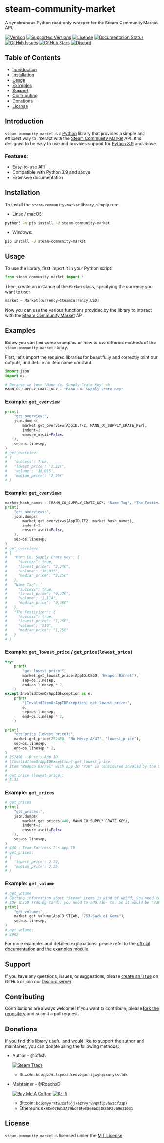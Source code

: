 # steam-community-market

A synchronous Python read-only wrapper for the Steam Community Market API.

[![Version](https://img.shields.io/pypi/v/steam-community-market?color=0067a3&label=Version&logo=pypi&logoColor=0067a3)](https://pypi.org/project/steam-community-market/)
[![Supported Versions](https://img.shields.io/pypi/pyversions/steam-community-market?color=0067a3&label=Supported%20Versions&logo=pypi&logoColor=0067a3)](https://pypi.org/project/steam-community-market/)
[![License](https://img.shields.io/pypi/l/steam-community-market?color=0067a3&label=License&logo=pypi&logoColor=0067a3)](https://github.com/offish/steam-community-market/blob/master/LICENSE)
[![Documentation Status](https://img.shields.io/readthedocs/steam-community-market/latest?label=RTD&logo=read-the-docs&logoColor=ffffff)](https://steam-community-market.readthedocs.io/en/latest/)
[![GitHub Issues](https://img.shields.io/github/issues-raw/offish/steam_community_market?color=ffffff&label=Open%20Issues&logo=github)](https://github.com/offish/steam_community_market/issues)
[![GitHub Stars](https://img.shields.io/github/stars/offish/steam_community_market?color=ffffff&label=Stargazers&logo=github)](https://github.com/offish/steam_community_market/stargazers)
[![Discord](https://img.shields.io/discord/467040686982692865?color=7289da&label=Discord&logo=discord&logoColor=7289da)](https://discord.gg/t8nHSvA)

## Table of Contents

- [Introduction](#introduction)
- [Installation](#installation)
- [Usage](#usage)
- [Examples](#examples)
- [Support](#support)
- [Contributing](#contributing)
- [Donations](#donations)
- [License](#license)

## Introduction

`steam-community-market` is a [Python](https://www.python.org/) library that provides a simple and efficient way to interact with the [Steam Community Market](https://steamcommunity.com/market/) API. It is designed to be easy to use and provides support for [Python 3.9](https://docs.python.org/3.9/) and above.

### Features:

- Easy-to-use API
- Compatible with Python 3.9 and above
- Extensive documentation

## Installation

To install the `steam-community-market` library, simply run:

- Linux / macOS:

```sh
python3 -m pip install -U steam-community-market
```

- Windows:

```sh
pip install -U steam-community-market
```

## Usage

To use the library, first import it in your Python script:

```python
from steam_community_market import *
```

Then, create an instance of the `Market` class, specifying the currency you want to use:

```python
market = Market(currency=SteamCurrency.USD)
```

Now you can use the various functions provided by the library to interact with the [Steam Community Market](https://steamcommunity.com/market/) API.

## Examples

Below you can find some examples on how to use different methods of the `steam-community-market` library.

First, let's import the required libraries for beautifully and correctly print our outputs, and define an item name constant:

```python
import json
import os

# Because we love "Mann Co. Supply Crate Key" <3
MANN_CO_SUPPLY_CRATE_KEY = "Mann Co. Supply Crate Key"
```

### Example: `get_overview`

```python
print(
    "get_overview:",
    json.dumps(
        market.get_overview(AppID.TF2, MANN_CO_SUPPLY_CRATE_KEY),
        indent=2,
        ensure_ascii=False,
    ),
    sep=os.linesep,
)
# get_overview:
# {
#   'success': True,
#   'lowest_price': '2,22€',
#   'volume': '18,015',
#   'median_price': '2,25€'
# }
```

### Example: `get_overviews`

```python
market_hash_names = [MANN_CO_SUPPLY_CRATE_KEY, "Name Tag", "The Festivizer"]
print(
    "get_overviews:",
    json.dumps(
        market.get_overviews(AppID.TF2, market_hash_names),
        indent=2,
        ensure_ascii=False,
    ),
    sep=os.linesep,
)
# get_overviews:
# {
#   "Mann Co. Supply Crate Key": {
#     "success": true,
#     "lowest_price": "2,24€",
#     "volume": "18,015",
#     "median_price": "2,25€"
#   },
#   "Name Tag": {
#     "success": true,
#     "lowest_price": "0,37€",
#     "volume": "1,114",
#     "median_price": "0,38€"
#   },
#   "The Festivizer": {
#     "success": true,
#     "lowest_price": "1,26€",
#     "volume": "510",
#     "median_price": "1,25€"
#   }
# }
```

### Example: `get_lowest_price` / `get_price(lowest_price)`

```python
try:
    print(
        "get_lowest_price:",
        market.get_lowest_price(AppID.CSGO, "Weapon Barrel"),
        sep=os.linesep,
        end=os.linesep * 2,
    )
except InvalidItemOrAppIDException as e:
    print(
        "[InvalidItemOrAppIDException] get_lowest_price:",
        e,
        sep=os.linesep,
        end=os.linesep * 2,
    )

print(
    "get_price (lowest_price):",
    market.get_price(252490, "No Mercy AK47", "lowest_price"),
    sep=os.linesep,
    end=os.linesep * 2,
)
# 252490 - Rust's App ID
# [InvalidItemOrAppIDException] get_lowest_price:
# Item "Weapon Barrel" with app ID "730" is considered invalid by the Steam Community Market.
#
# get_price (lowest_price):
# 6.33
```

### Example: `get_prices`

```python
# get_prices
print(
    "get_prices:",
    json.dumps(
        market.get_prices(440, MANN_CO_SUPPLY_CRATE_KEY),
        indent=2,
        ensure_ascii=False
    ),
    sep=os.linesep,
)
# 440 - Team Fortress 2's App ID
# get_prices:
# {
#   'lowest_price': 2.22,
#   'median_price': 2.25
# }
```

### Example: `get_volume`

```python
# get_volume
# Getting information about "Steam" items is kind of weird, you need to look at its URL.
# IDF (CSGO Trading Card), you need to add 730- to. So it would be "730-IDF".
print(
    "get_volume:",
    market.get_volume(AppID.STEAM, "753-Sack of Gems"),
    sep=os.linesep,
)
# get_volume:
# 4982
```

For more examples and detailed explanations, please refer to the [official documentation](https://steam-community-market.readthedocs.io/) and the [examples module](https://github.com/offish/steam_community_market/blob/master/example.py).

## Support

If you have any questions, issues, or suggestions, please [create an issue](https://github.com/offish/steam-community-market/issues) on GitHub or join our [Discord server](https://discord.gg/t8nHSvA).

## Contributing

Contributions are always welcome! If you want to contribute, please [fork the repository](https://github.com/offish/steam-community-market/fork) and submit a pull request.

## Donations

If you find this library useful and would like to support the author and maintainer, you can donate using the following methods:

- Author - @offish

  [![Steam Trade](https://img.shields.io/static/v1?color=2a475e&label=Steam&logo=steam&message=Trade&style=flat)](https://steamcommunity.com/tradeoffer/new/?partner=293059984&token=0-l_idZR)

  - Bitcoin: `bc1qg275cltpez2dcedv2qucrtjxyhq4xurykstldk`

- Maintainer - @RoachxD

  [![Buy Me A Coffee](https://img.shields.io/static/v1?color=ffdd00&label=Coffee&logo=buy-me-a-coffee&message=Provide&style=flat)](https://www.buymeacoffee.com/roach)
  [![Ko-fi](https://img.shields.io/static/v1?color=ff5e5b&label=Ko-fi&logo=ko-fi&message=Provide&style=flat)](https://ko-fi.com/roachxd)

  - Bitcoin: `bc1qmyyratw3zaf6jj7azrvyr8vqmflpvhwzcf2zp7`
  - Ethereum: `0x8Ce07EA13A79bd40FeC8eEbC51BE5F2c69631031`

## License

`steam-community-market` is licensed under the [MIT License](https://github.com/offish/steam-community-market/blob/master/LICENSE).

